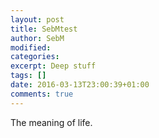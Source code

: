 ```yaml
---
layout: post
title: SebMtest
author: SebM
modified:
categories: 
excerpt: Deep stuff
tags: []
date: 2016-03-13T23:00:39+01:00
comments: true
---
```


The meaning of life.

